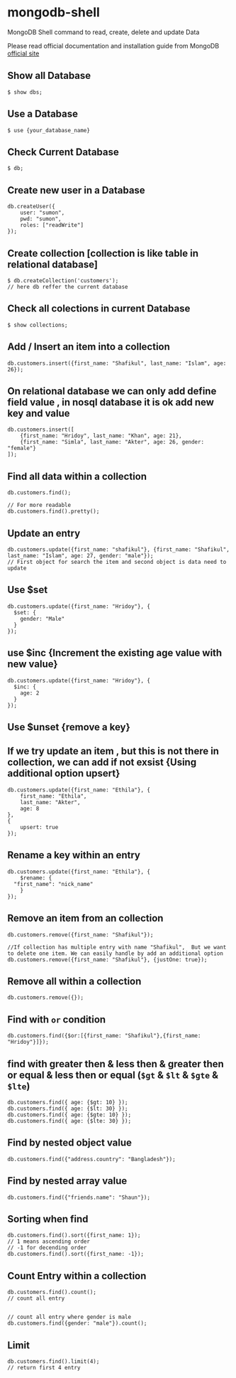 # mongodb-shell
MongoDB Shell command to read, create, delete and update Data

Please read official documentation and installation guide from MongoDB [official site](https://docs.mongodb.com/getting-started/shell/installation/)

## Show all Database
```
$ show dbs;
```

## Use a Database
```
$ use {your_database_name}
```
## Check Current Database
```
$ db;
```

## Create new user in a Database
```
db.createUser({
    user: "sumon",
    pwd: "sumon",
    roles: ["readWrite"]
});
```

## Create collection [collection is like table in relational database]
```
$ db.createCollection('customers');
// here db reffer the current database
```

## Check all colections in current Database
```
$ show collections;
```
## Add / Insert an item into a collection
```
db.customers.insert({first_name: "Shafikul", last_name: "Islam", age: 26});
```

## On relational database we can only add define field value , in nosql database it is ok add new key and value 
```
db.customers.insert([
    {first_name: "Hridoy", last_name: "Khan", age: 21},
    {first_name: "Simla", last_name: "Akter", age: 26, gender: "female"}
]);
```

## Find all data within a collection
```
db.customers.find();
```
```
// For more readable 
db.customers.find().pretty();
```

## Update an entry 
```
db.customers.update({first_name: "shafikul"}, {first_name: "Shafikul", last_name: "Islam", age: 27, gender: "male"});
// First object for search the item and second object is data need to update
```
## Use $set
```
db.customers.update({first_name: "Hridoy"}, {
  $set: {
    gender: "Male"
  }
});
```
## use $inc {Increment the existing age value with new value}
```
db.customers.update({first_name: "Hridoy"}, {
  $inc: {
    age: 2
  }
});
```
## Use $unset {remove a key}

## If we try update an item , but this is not there in collection, we can add if not exsist {Using additional option upsert}
```
db.customers.update({first_name: "Ethila"}, {
    first_name: "Ethila",
    last_name: "Akter",
    age: 8
},
{
    upsert: true
});
```

## Rename a key within an entry
```
db.customers.update({first_name: "Ethila"}, {
    $rename: {
  "first_name": "nick_name"
    }
});
```

## Remove an item from an collection
```
db.customers.remove({first_name: "Shafikul"});
```
```
//If collection has multiple entry with name "Shafikul",  But we want to delete one item. We can easily handle by add an additional option
db.customers.remove({first_name: "Shafikul"}, {justOne: true});
```

## Remove all within a collection
```
db.customers.remove({});
```

## Find with `or` condition
```
db.customers.find({$or:[{first_name: "Shafikul"},{first_name: "Hridoy"}]});
```

## find with greater then & less then & greater then or equal & less then or equal (`$gt` & `$lt` & `$gte` & `$lte`)
```
db.customers.find({ age: {$gt: 10} });
db.customers.find({ age: {$lt: 30} });
db.customers.find({ age: {$gte: 10} });
db.customers.find({ age: {$lte: 30} });
```

##  Find by nested object value
```
db.customers.find({"address.country": "Bangladesh"});
```

## Find by nested array value
```
db.customers.find({"friends.name": "Shaun"});
```

## Sorting when find
```
db.customers.find().sort({first_name: 1});  
// 1 means ascending order
// -1 for decending order
db.customers.find().sort({first_name: -1});
```

## Count Entry within a collection
```
db.customers.find().count(); 
// count all entry


// count all entry where gender is male
db.customers.find({gender: "male"}).count(); 
```

## Limit 
```
db.customers.find().limit(4); 
// return first 4 entry
```



